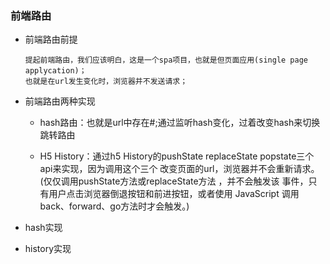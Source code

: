 ### 前端路由

   * 前端路由前提

         提起前端路由，我们应该明白，这是一个spa项目，也就是但页面应用(single page applycation)；
         也就是在url发生变化时，浏览器并不发送请求；

   * 前端路由两种实现

        * hash路由：也就是url中存在#;通过监听hash变化，过着改变hash来切换跳转路由

        * H5 History：通过h5 History的pushState replaceState popstate三个api来实现，因为调用这个三个
            改变页面的url，浏览器并不会重新请求。(仅仅调用pushState方法或replaceState方法 ，并不会触发该
            事件，只有用户点击浏览器倒退按钮和前进按钮，或者使用 JavaScript 调用back、forward、go方法时才会触发。)

   * hash实现

        

   * history实现
